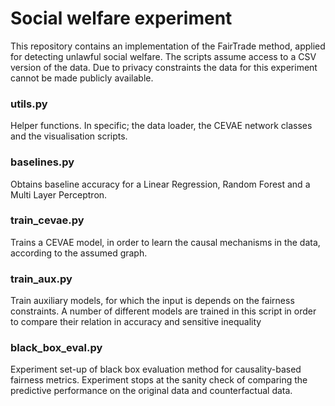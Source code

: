 Social welfare experiment
===============

This repository contains an implementation of the FairTrade method, applied for detecting unlawful social welfare.
The scripts assume access to a CSV version of the data. Due to privacy constraints the data for this experiment
cannot be made publicly available.

### utils.py
Helper functions. In specific; the data loader, the CEVAE network classes and the visualisation scripts.

### baselines.py
Obtains baseline accuracy for a Linear Regression, Random Forest and a Multi Layer Perceptron.    

### train_cevae.py
Trains a CEVAE model, in order to learn the causal mechanisms in the data, according to the assumed graph.

### train_aux.py
Train auxiliary models, for which the input is depends on the fairness constraints. A number of different
models are trained in this script in order to compare their relation in accuracy and sensitive inequality

### black_box_eval.py
Experiment set-up of black box evaluation method for causality-based fairness metrics.
Experiment stops at the sanity check of comparing the predictive performance on the original data and
counterfactual data.
